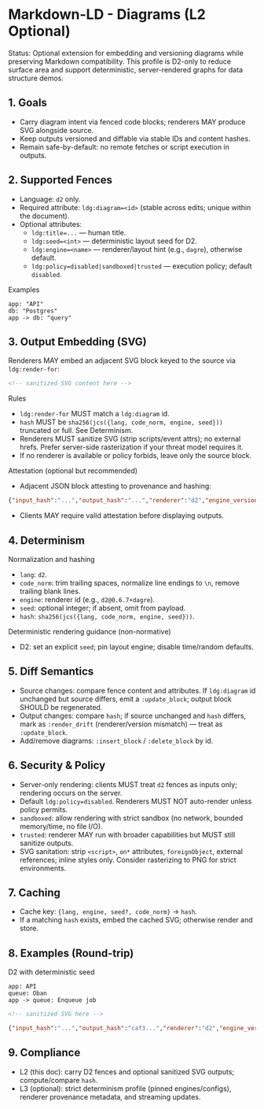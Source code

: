 # Markdown-LD - Diagrams (L2 Optional)

Status: Optional extension for embedding and versioning diagrams while preserving Markdown compatibility. This profile is D2-only to reduce surface area and support deterministic, server-rendered graphs for data structure demos.

## 1. Goals

- Carry diagram intent via fenced code blocks; renderers MAY produce SVG alongside source.
- Keep outputs versioned and diffable via stable IDs and content hashes.
- Remain safe-by-default: no remote fetches or script execution in outputs.

## 2. Supported Fences

- Language: `d2` only.
- Required attribute: `ldg:diagram=<id>` (stable across edits; unique within the document).
- Optional attributes:
  - `ldg:title=...` — human title.
  - `ldg:seed=<int>` — deterministic layout seed for D2.
  - `ldg:engine=<name>` — renderer/layout hint (e.g., `dagre`), otherwise default.
  - `ldg:policy=disabled|sandboxed|trusted` — execution policy; default `disabled`.

Examples

```d2 {ldg:diagram=diag-3 ldg:seed=42}
app: "API"
db: "Postgres"
app -> db: "query"
```

## 3. Output Embedding (SVG)

Renderers MAY embed an adjacent SVG block keyed to the source via `ldg:render-for`:

```svg {ldg:render-for=diag-3 hash=sha256:... engine=d2@0.6.7 ts=2025-08-28T12:34:56Z}
<!-- sanitized SVG content here -->
```

Rules
- `ldg:render-for` MUST match a `ldg:diagram` id.
- `hash` MUST be `sha256(jcs({lang, code_norm, engine, seed}))` truncated or full. See Determinism.
- Renderers MUST sanitize SVG (strip scripts/event attrs); no external hrefs. Prefer server-side rasterization if your threat model requires it.
- If no renderer is available or policy forbids, leave only the source block.

Attestation (optional but recommended)
- Adjacent JSON block attesting to provenance and hashing:

```json {ldg:attestation-for=diag-3}
{"input_hash":"...","output_hash":"...","renderer":"d2","engine_version":"0.6.7","container_digest":"sha256:...","ts":"2025-08-28T12:34:56Z","sig_alg":"ed25519","signature":"..."}
```
- Clients MAY require valid attestation before displaying outputs.

## 4. Determinism

Normalization and hashing
- `lang`: `d2`.
- `code_norm`: trim trailing spaces, normalize line endings to `\n`, remove trailing blank lines.
- `engine`: renderer id (e.g., `d2@0.6.7+dagre`).
- `seed`: optional integer; if absent, omit from payload.
- `hash`: `sha256(jcs({lang, code_norm, engine, seed}))`.

Deterministic rendering guidance (non-normative)
- D2: set an explicit `seed`; pin layout engine; disable time/random defaults.

## 5. Diff Semantics

- Source changes: compare fence content and attributes. If `ldg:diagram` id unchanged but source differs, emit a `:update_block`; output block SHOULD be regenerated.
- Output changes: compare `hash`; if source unchanged and `hash` differs, mark as `:render_drift` (renderer/version mismatch) — treat as `:update_block`.
- Add/remove diagrams: `:insert_block` / `:delete_block` by id.

## 6. Security & Policy

- Server-only rendering: clients MUST treat `d2` fences as inputs only; rendering occurs on the server.
- Default `ldg:policy=disabled`. Renderers MUST NOT auto-render unless policy permits.
- `sandboxed`: allow rendering with strict sandbox (no network, bounded memory/time, no file I/O).
- `trusted`: renderer MAY run with broader capabilities but MUST still sanitize outputs.
- SVG sanitation: strip `<script>`, `on*` attributes, `foreignObject`, external references; inline styles only. Consider rasterizing to PNG for strict environments.

## 7. Caching

- Cache key: `{lang, engine, seed?, code_norm}` → `hash`.
- If a matching `hash` exists, embed the cached SVG; otherwise render and store.

## 8. Examples (Round-trip)

D2 with deterministic seed

```d2 {ldg:diagram=diag-3 ldg:seed=42}
app: API
queue: Oban
app -> queue: Enqueue job
```

```svg {ldg:render-for=diag-3 engine=d2@0.6.7+dagre hash=sha256:caf3...}
<!-- sanitized SVG here -->
```

```json {ldg:attestation-for=diag-3}
{"input_hash":"...","output_hash":"caf3...","renderer":"d2","engine_version":"0.6.7","container_digest":"sha256:...","ts":"2025-08-28T12:34:56Z","sig_alg":"ed25519","signature":"..."}
```

## 9. Compliance

- L2 (this doc): carry D2 fences and optional sanitized SVG outputs; compute/compare `hash`.
- L3 (optional): strict determinism profile (pinned engines/configs), renderer provenance metadata, and streaming updates.

